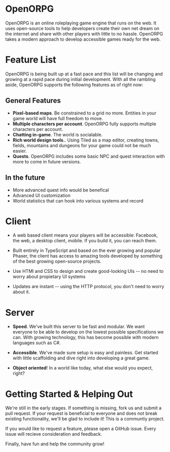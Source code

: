 OpenORPG
=========

OpenORPG is an online roleplaying game engine that runs on the web. It uses open-source tools to help developers create their own net dream on the internet and share with other players with little to no hassle. OpenORPG takes a modern approach to develop accessible games ready for the web.

Feature List
=============

OpenORPG is being built up at a fast pace and this list will be changing and growing at a rapid pace during initial development. With all the rambling aside, OpenORPG supports the following features as of right now:

## General Features

* **Pixel-based maps**. Be constrained to a grid no more. Entities in your game world will have full freedom to move.
* **Multiple characters per account**. OpenORPG fully supports multiple characters per account.
* **Chatting in-game**. The world is socialable.
* **Rich world design tools.**. Using Tiled as a map editor, creating towns, fields, mountains and dungeons for your game could not be much easier.
* **Quests**. OpenORPG includes some basic NPC and quest interaction with more to come in future versions.

## In the future

* More advanced quest info would be benefical
* Advanced UI customization
* World statistics that can hook into various systems and record

Client
======

* A web based client means your players will be accessible: Facebook, the web, a desktop client, mobile. If you build it, you can reach them.

* Built entirely in TypeScript and based on the ever growing and popular Phaser, the client has access to amazing tools developed by something of the best growing open-source projects.

* Use HTMl and CSS to design and create good-looking UIs -- no need to worry about propietary UI systems

* Updates are instant -- using the HTTP protocol, you don't need to worry about it.

Server
======

* **Speed**. We've built this server to be fast and modular. We want everyone to be able to develop on the lowest possible specifications we can. With growing technology, this has become possible with modern languages such as C#.

* **Accessible**. We've made sure setup is easy and painless. Get started with little scaffolding and dive right into developing a great game.

* **Object oriented**! In a world like today, what else would you expect, right?

Getting Started & Helping Out
=============================

We're still in the early stages. If something is missing, fork us and submit a pull request. If your request is beneficial to everyone and does not break existing functionality, we'll be glad to include it! This is a communtiy project. 

If you would like to request a feature, please open a GitHub issue. Every issue will recieve consideration and feedback. 

Finally, have fun and help the community grow!
